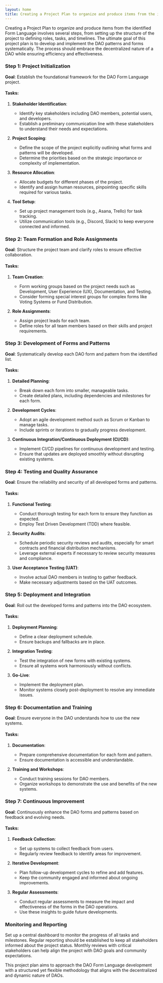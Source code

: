 ```yaml
---
layout: home
title: Creating a Project Plan to organize and produce items from the identified Form Language involves several steps, from setting up the structure of the project to defining roles, tasks, and timelines. The ultimate goal of this project plan is to develop and implement the DAO patterns and forms systematically. The process should embrace the decentralized nature of a DAO while ensuring efficiency and effectiveness.
---
```


Creating a Project Plan to organize and produce items from the identified Form Language involves several steps, from setting up the structure of the project to defining roles, tasks, and timelines. The ultimate goal of this project plan is to develop and implement the DAO patterns and forms systematically. The process should embrace the decentralized nature of a DAO while ensuring efficiency and effectiveness.

### Step 1: Project Initialization

**Goal**: Establish the foundational framework for the DAO Form Language project.

#### Tasks:

1. **Stakeholder Identification**:
   - Identify key stakeholders including DAO members, potential users, and developers.
   - Establish a preliminary communication line with these stakeholders to understand their needs and expectations.

2. **Project Scoping**:
   - Define the scope of the project explicitly outlining what forms and patterns will be developed.
   - Determine the priorities based on the strategic importance or complexity of implementation.

3. **Resource Allocation**:
   - Allocate budgets for different phases of the project.
   - Identify and assign human resources, pinpointing specific skills required for various tasks.

4. **Tool Setup**:
   - Set up project management tools (e.g., Asana, Trello) for task tracking.
   - Utilize communication tools (e.g., Discord, Slack) to keep everyone connected and informed.

### Step 2: Team Formation and Role Assignments

**Goal**: Structure the project team and clarify roles to ensure effective collaboration.

#### Tasks:

1. **Team Creation**:
   - Form working groups based on the project needs such as Development, User Experience (UX), Documentation, and Testing.
   - Consider forming special interest groups for complex forms like Voting Systems or Fund Distribution.

2. **Role Assignments**:
   - Assign project leads for each team.
   - Define roles for all team members based on their skills and project requirements.

### Step 3: Development of Forms and Patterns

**Goal**: Systematically develop each DAO form and pattern from the identified list.

#### Tasks:

1. **Detailed Planning**:
   - Break down each form into smaller, manageable tasks.
   - Create detailed plans, including dependencies and milestones for each form.

2. **Development Cycles**:
   - Adopt an agile development method such as Scrum or Kanban to manage tasks.
   - Include sprints or iterations to gradually progress development.

3. **Continuous Integration/Continuous Deployment (CI/CD)**:
   - Implement CI/CD pipelines for continuous development and testing.
   - Ensure that updates are deployed smoothly without disrupting existing systems.

### Step 4: Testing and Quality Assurance

**Goal**: Ensure the reliability and security of all developed forms and patterns.

#### Tasks:

1. **Functional Testing**:
   - Conduct thorough testing for each form to ensure they function as expected.
   - Employ Test Driven Development (TDD) where feasible.

2. **Security Audits**:
   - Schedule periodic security reviews and audits, especially for smart contracts and financial distribution mechanisms.
   - Leverage external experts if necessary to review security measures and compliance.

3. **User Acceptance Testing (UAT)**:
   - Involve actual DAO members in testing to gather feedback.
   - Make necessary adjustments based on the UAT outcomes.

### Step 5: Deployment and Integration

**Goal**: Roll out the developed forms and patterns into the DAO ecosystem.

#### Tasks:

1. **Deployment Planning**:
   - Define a clear deployment schedule.
   - Ensure backups and fallbacks are in place.

2. **Integration Testing**:
   - Test the integration of new forms with existing systems.
   - Ensure all systems work harmoniously without conflicts.

3. **Go-Live**:
   - Implement the deployment plan.
   - Monitor systems closely post-deployment to resolve any immediate issues.

### Step 6: Documentation and Training

**Goal**: Ensure everyone in the DAO understands how to use the new systems.

#### Tasks:

1. **Documentation**:
   - Prepare comprehensive documentation for each form and pattern.
   - Ensure documentation is accessible and understandable.

2. **Training and Workshops**:
   - Conduct training sessions for DAO members.
   - Organize workshops to demonstrate the use and benefits of the new systems.

### Step 7: Continuous Improvement

**Goal**: Continuously enhance the DAO forms and patterns based on feedback and evolving needs.

#### Tasks:

1. **Feedback Collection**:
   - Set up systems to collect feedback from users.
   - Regularly review feedback to identify areas for improvement.

2. **Iterative Development**:
   - Plan follow-up development cycles to refine and add features.
   - Keep the community engaged and informed about ongoing improvements.

3. **Regular Assessments**:
   - Conduct regular assessments to measure the impact and effectiveness of the forms in the DAO operations.
   - Use these insights to guide future developments.

### Monitoring and Reporting

Set up a central dashboard to monitor the progress of all tasks and milestones. Regular reporting should be established to keep all stakeholders informed about the project status. Monthly reviews with critical stakeholders can help align the project with DAO goals and community expectations.

This project plan aims to approach the DAO Form Language development with a structured yet flexible methodology that aligns with the decentralized and dynamic nature of DAOs.